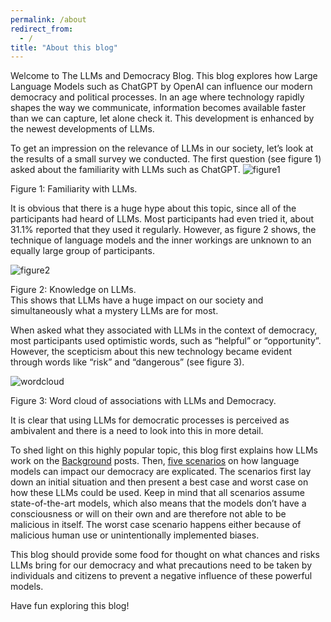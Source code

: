 ```yaml
---
permalink: /about
redirect_from:
  - /
title: "About this blog"
---
```



Welcome to The LLMs and Democracy Blog. This blog explores how Large Language Models such as ChatGPT by OpenAI can influence our modern democracy and political processes. In an age where technology rapidly shapes the way we communicate, information becomes available faster than we can capture, let alone check it. This development is enhanced by the newest developments of LLMs.  

To get an impression on the relevance of LLMs in our society, let’s look at the results of a small survey we conducted. The first question (see figure 1) asked about the familiarity with LLMs such as ChatGPT.
![figure1](/LLM.github.io/assets/images/figure1.png )
<figcaption>
Figure 1: Familiarity with LLMs.
</figcaption>

It is obvious that there is a huge hype about this topic, since all of the participants had heard of LLMs. Most participants had even tried it, about 31.1% reported that they used it regularly.
However, as figure 2 shows, the technique of language models and the inner workings are unknown to an equally large group of participants.

![figure2](/LLM.github.io/assets/images/figure2.png )
<figcaption>Figure 2: Knowledge on LLMs.
</figcaption>
This shows that LLMs have a huge impact on our society and simultaneously what a mystery LLMs are for most.

When asked what they associated with LLMs in the context of democracy, most participants used optimistic words, such as “helpful” or “opportunity”. However, the scepticism about this new technology became evident through words like “risk” and “dangerous” (see figure 3).

![wordcloud](/LLM.github.io/assets/images/wordcloud.png )
<figcaption>Figure 3: Word cloud of associations with LLMs and Democracy.</figcaption>

It is clear that using LLMs for democratic processes is perceived as ambivalent and there is a need to look into this in more detail.

To shed light on this highly popular topic, this blog first explains how LLMs work on the [Background](/LLM.github.io/background/) posts. Then, [five scenarios](/LLM.github.io/posts/) on how language models can impact our democracy are explicated. The scenarios first lay down an initial situation and then present a best case and worst case on how these LLMs could be used. Keep in mind that all scenarios assume state-of-the-art models, which also means that the models don’t have a consciousness or will on their own and are therefore not able to be malicious in itself. The worst case scenario happens either because of malicious human use or unintentionally implemented biases. 

This blog should provide some food for thought on what chances and risks LLMs bring for our democracy and what precautions need to be taken by individuals and citizens to prevent a negative influence of these powerful models. 

Have fun exploring this blog! 
